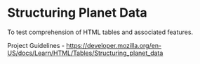 # Structuring Planet Data

To test comprehension of HTML tables and associated features.



Project Guidelines - https://developer.mozilla.org/en-US/docs/Learn/HTML/Tables/Structuring_planet_data
